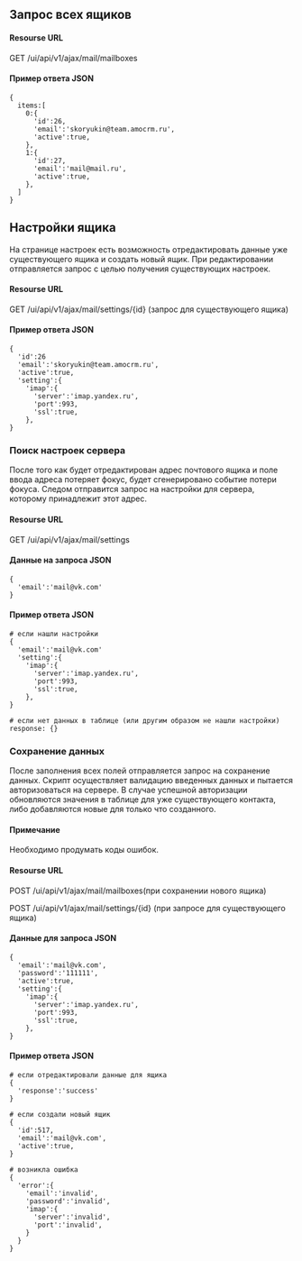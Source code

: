 ## Запрос всех ящиков
#### Resourse URL

GET /ui/api/v1/ajax/mail/mailboxes

#### Пример ответа JSON

```
{
  items:[
    0:{
      'id':26,
      'email':'skoryukin@team.amocrm.ru',
      'active':true,
    },
    1:{
      'id':27,
      'email':'mail@mail.ru',
      'active':true,
    },
  ]
}
```

## Настройки ящика
На странице настроек есть возможность отредактировать данные уже существующего ящика и создать новый ящик. При редактировании отправляется запрос с целью получения существующих настроек.

#### Resourse URL

GET /ui/api/v1/ajax/mail/settings/{id} (запрос для существующего ящика)

#### Пример ответа JSON

```
{
  'id':26
  'email':'skoryukin@team.amocrm.ru',
  'active':true,
  'setting':{
    'imap':{
      'server':'imap.yandex.ru',
      'port':993,
      'ssl':true,
    },
}
```

### Поиск настроек сервера
После того как будет отредактирован адрес почтового ящика и поле ввода адреса потеряет фокус, будет сгенерировано событие потери фокуса. Следом отправится запрос на настройки для сервера, которому принадлежит этот адрес.

#### Resourse URL
GET /ui/api/v1/ajax/mail/settings

#### Данные на запроса JSON
```
{
  'email':'mail@vk.com'
}
```
#### Пример ответа JSON
```
# если нашли настройки
{
  'email':'mail@vk.com'
  'setting':{
    'imap':{
      'server':'imap.yandex.ru',
      'port':993,
      'ssl':true,
    },
}

# если нет данных в таблице (или другим образом не нашли настройки)
response: {}
```
### Сохранение данных
После заполнения всех полей отправляется запрос на сохранение данных. Скрипт осуществляет валидацию введенных данных и пытается авторизоваться на сервере. В случае успешной авторизации обновляются значения в таблице для уже существующего контакта, либо добавляются новые для только что созданного.

#### Примечание
Необходимо продумать коды ошибок.

#### Resourse URL
POST /ui/api/v1/ajax/mail/mailboxes(при сохранении нового ящика)

POST /ui/api/v1/ajax/mail/settings/{id} (при запросе для существующего ящика)

#### Данные для запроса JSON
```
{
  'email':'mail@vk.com',
  'password':'111111',
  'active':true,
  'setting':{
    'imap':{
      'server':'imap.yandex.ru',
      'port':993,
      'ssl':true,
    },
}

```
#### Пример ответа JSON
```
# если отредактировали данные для ящика
{
  'response':'success'
}

# если создали новый ящик
{
  'id':517,
  'email':'mail@vk.com',
  'active':true,
}

# возникла ошибка
{
  'error':{
    'email':'invalid',
    'password':'invalid',
    'imap':{
      'server':'invalid',
      'port':'invalid',
    }
  }
}
```